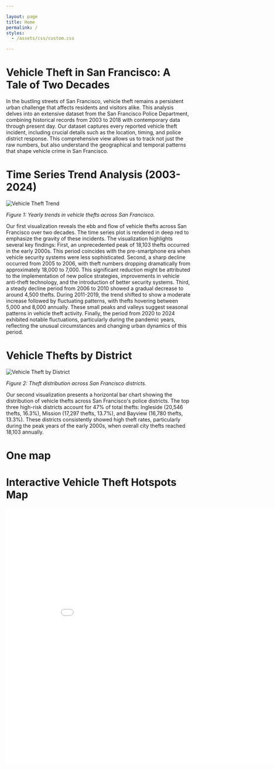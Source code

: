 ```yaml
---

layout: page
title: Home
permalink: /
styles:
  - /assets/css/custom.css

---
```


<style>
body {
    background-image: url('/Mursalmkakar.github.io/assets/images/pic1.jpg');
    background-size: cover;
    background-position: center;
    background-repeat: no-repeat;
}

.page-content {
    background-color: rgba(255, 255, 255, 0.9);
    padding: 20px;
    border-radius: 10px;
}
</style>


# **Vehicle Theft in San Francisco: A Tale of Two Decades**

In the bustling streets of San Francisco, vehicle theft remains a persistent urban challenge that affects residents and visitors alike. This analysis delves into an extensive dataset from the San Francisco Police Department, combining historical records from 2003 to 2018 with contemporary data through present day.
Our dataset captures every reported vehicle theft incident, including crucial details such as the location, timing, and police district response. This comprehensive view allows us to track not just the raw numbers, but also understand the geographical and temporal patterns that shape vehicle crime in San Francisco.

# Time Series Trend Analysis (2003-2024)

![Vehicle Theft Trend](/vehicle_theft_trend.png)

*Figure 1: Yearly trends in vehicle thefts across San Francisco.*

Our first visualization reveals the ebb and flow of vehicle thefts across San Francisco over two decades. The time series plot is rendered in deep red to emphasize the gravity of these incidents.
The visualization highlights several key findings: First, an unprecedented peak of 18,103 thefts occurred in the early 2000s. This period coincides with the pre-smartphone era when vehicle security systems were less sophisticated. Second, a sharp decline occurred from 2005 to 2006, with theft numbers dropping dramatically from approximately 18,000 to 7,000. This significant reduction might be attributed to the implementation of new police strategies, improvements in vehicle anti-theft technology, and the introduction of better security systems.
Third, a steady decline period from 2006 to 2010 showed a gradual decrease to around 4,500 thefts. During 2011-2019, the trend shifted to show a moderate increase followed by fluctuating patterns, with thefts hovering between 5,000 and 8,000 annually. These small peaks and valleys suggest seasonal patterns in vehicle theft activity. Finally, the period from 2020 to 2024 exhibited notable fluctuations, particularly during the pandemic years, reflecting the unusual circumstances and changing urban dynamics of this period.


# Vehicle Thefts by District

![Vehicle Theft by District](/vehicle_theft_by_district.png)

*Figure 2: Theft distribution across San Francisco districts.*

Our second visualization presents a horizontal bar chart showing the distribution of vehicle thefts across San Francisco's police districts. The top three high-risk districts account for 47% of total thefts: Ingleside (20,546 thefts, 16.3%), Mission (17,297 thefts, 13.7%), and Bayview (16,780 thefts, 13.3%). These districts consistently showed high theft rates, particularly during the peak years of the early 2000s, when overall city thefts reached 18,103 annually.

# One map



# Interactive Vehicle Theft Hotspots Map

<iframe 
    src="/assets/crime_viz.html" 
    width="900" 
    height="700"
    frameborder="0"
    scrolling="no"
></iframe>
